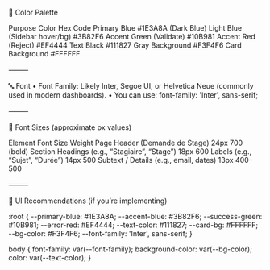 
🎨 Color Palette 

Purpose Color Hex Code
Primary Blue  #1E3A8A (Dark Blue)
Light Blue (Sidebar hover/bg)  #3B82F6
Accent Green (Validate)  #10B981
Accent Red (Reject)  #EF4444
Text Black  #111827
Gray Background  #F3F4F6
Card Background  #FFFFFF

⸻

🔤 Font
 • Font Family: Likely Inter, Segoe UI, or Helvetica Neue (commonly used in modern dashboards).
 • You can use: font-family: 'Inter', sans-serif;

⸻

📐 Font Sizes (approximate px values)

Element Font Size Weight
Page Header (Demande de Stage) 24px 700 (bold)
Section Headings (e.g., “Stagiaire”, “Stage”) 18px 600
Labels (e.g., “Sujet”, “Durée”) 14px 500
Subtext / Details (e.g., email, dates) 13px 400–500

⸻

🧱 UI Recommendations (if you’re implementing)

:root {
  --primary-blue: #1E3A8A;
  --accent-blue: #3B82F6;
  --success-green: #10B981;
  --error-red: #EF4444;
  --text-color: #111827;
  --card-bg: #FFFFFF;
  --bg-color: #F3F4F6;
  --font-family: 'Inter', sans-serif;
}

body {
  font-family: var(--font-family);
  background-color: var(--bg-color);
  color: var(--text-color);
}

